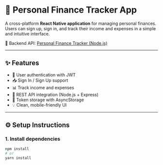 # 📱 Personal Finance Tracker App

A cross-platform **React Native application** for managing personal finances. Users can sign up, sign in, and track their income and expenses in a simple and intuitive interface.

🔗 Backend API: [Personal Finance Tracker (Node.js)](https://github.com/Eyupoztrk/Personal-Finance-Tracker)

---


## ✨ Features

- 🔐 User authentication with JWT
- 📥 Sign In / Sign Up support
- 📊 Track income and expenses
- 🔄 REST API integration (Node.js + Express)
- 💾 Token storage with AsyncStorage
- 💡 Clean, mobile-friendly UI

---

## ⚙️ Setup Instructions

### 1. Install dependencies

```bash
npm install
# or
yarn install
